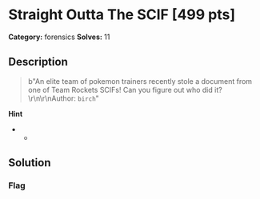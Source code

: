 # Straight Outta The SCIF [499 pts]

**Category:** forensics
**Solves:** 11

## Description
>b"An elite team of pokemon trainers recently stole a document from one of Team Rockets SCIFs! Can you figure out who did it? \r\n\r\nAuthor: `birch`"

**Hint**
* -

## Solution

### Flag

